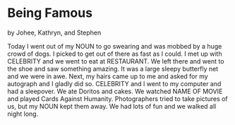 # Being Famous
by Johee, Kathryn, and Stephen

Today I went out of my NOUN to go swearing and was mobbed by a huge crowd of dogs.
I picked to get out of there as fast as I could.
I met up with CELEBRITY and we went to eat at RESTAURANT.
We left there and went to the shoe and saw something amazing.
It was a large sleepy butterfly net and we were in awe.
Next, my hairs came up to me and asked for my autograph and I gladly did so.
CELEBRITY and I went to my computer and had a sleepover.
We ate Doritos and cakes.
We watched NAME OF MOVIE and played Cards Against Humanity.
Photographers tried to take pictures of us, but my NOUN kept them away.
We had lots of fun and we walked all night long.
